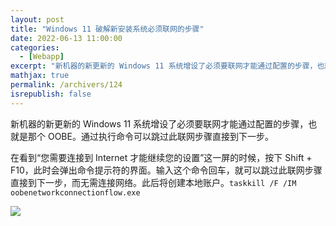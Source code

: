 ```yaml
---
layout: post
title: "Windows 11 破解新安装系统必须联网的步骤"
date: 2022-06-13 11:00:00
categories: 
  - [Webapp]
excerpt: "新机器的新更新的 Windows 11 系统增设了必须要联网才能通过配置的步骤，也就是那个 OOBE。通过执行命令可以跳过此联网步骤直接到下一步。"
mathjax: true
permalink: /archivers/124
isrepublish: false
---
```


新机器的新更新的 Windows 11 系统增设了必须要联网才能通过配置的步骤，也就是那个 OOBE。通过执行命令可以跳过此联网步骤直接到下一步。

在看到“您需要连接到 Internet 才能继续您的设置”这一屏的时候，按下 Shift + F10，此时会弹出命令提示符的界面。输入这个命令回车，就可以跳过此联网步骤直接到下一步，而无需连接网络。此后将创建本地账户。```taskkill /F /IM oobenetworkconnectionflow.exe```

![](https://img-blog.csdnimg.cn/4dc3d61a03a84a9a934f28649c27b1b9.png)

